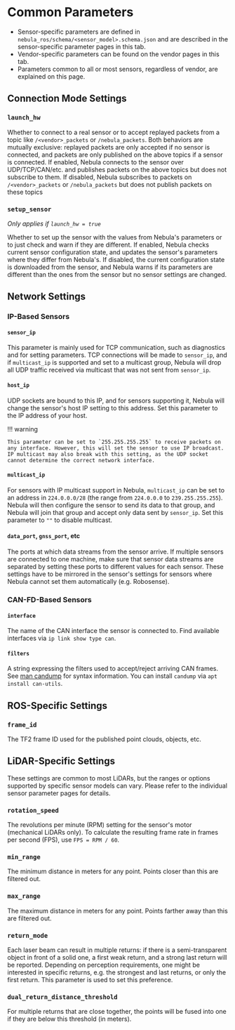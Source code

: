 # Common Parameters

- Sensor-specific parameters are defined in `nebula_ros/schema/<sensor_model>.schema.json` and are described in the sensor-specific parameter pages in this tab.
- Vendor-specific parameters can be found on the vendor pages in this tab.
- Parameters common to all or most sensors, regardless of vendor, are explained on this page.

## Connection Mode Settings

### `launch_hw`

Whether to connect to a real sensor or to accept replayed packets from a topic like `/<vendor>_packets` or `/nebula_packets`.
Both behaviors are mutually exclusive: replayed packets are only accepted if no sensor is connected, and packets are only published on the above topics if a sensor is connected.
If enabled, Nebula connects to the sensor over UDP/TCP/CAN/etc. and publishes packets on the above topics but does not subscribe to them.
If disabled, Nebula subscribes to packets on `/<vendor>_packets` or `/nebula_packets` but does not publish packets on these topics

### `setup_sensor`

_Only applies if `launch_hw = true`_

Whether to set up the sensor with the values from Nebula's parameters or to just check and warn if they are different.
If enabled, Nebula checks current sensor configuration state, and updates the sensor's parameters where they differ from Nebula's.
If disabled, the current configuration state is downloaded from the sensor, and Nebula warns if its parameters are different than the ones from the sensor but no sensor settings are changed.

## Network Settings

### IP-Based Sensors

#### `sensor_ip`

This parameter is mainly used for TCP communication, such as diagnostics and for setting parameters.
TCP connections will be made to `sensor_ip`, and if `multicast_ip` is supported and set to a multicast group,
Nebula will drop all UDP traffic received via multicast that was not sent from `sensor_ip`.

#### `host_ip`

UDP sockets are bound to this IP, and for sensors supporting it, Nebula will change the sensor's host IP setting to this address.
Set this parameter to the IP address of your host.

!!! warning

    This parameter can be set to `255.255.255.255` to receive packets on any interface. However, this will set the sensor to use IP broadcast.
    IP multicast may also break with this setting, as the UDP socket cannot determine the correct network interface.

#### `multicast_ip`

For sensors with IP multicast support in Nebula, `multicast_ip` can be set to an address in `224.0.0.0/28` (the range from `224.0.0.0` to `239.255.255.255`).
Nebula will then configure the sensor to send its data to that group, and Nebula will join that group and accept only data sent by `sensor_ip`.
Set this parameter to `""` to disable multicast.

#### `data_port`, `gnss_port`, etc

The ports at which data streams from the sensor arrive. If multiple sensors are connected to one machine, make sure that sensor data streams are separated by setting these ports to different values for each sensor.
These settings have to be mirrored in the sensor's settings for sensors where Nebula cannot set them automatically (e.g. Robosense).

### CAN-FD-Based Sensors

#### `interface`

The name of the CAN interface the sensor is connected to. Find available interfaces via `ip link show type can`.

#### `filters`

A string expressing the filters used to accept/reject arriving CAN frames. See [man candump](https://manpages.ubuntu.com/manpages/jammy/man1/candump.1.html) for syntax information.
You can install `candump` via `apt install can-utils`.

## ROS-Specific Settings

### `frame_id`

The TF2 frame ID used for the published point clouds, objects, etc.

## LiDAR-Specific Settings

These settings are common to most LiDARs, but the ranges or options supported by specific sensor models can vary. Please refer to the individual sensor parameter pages for details.

### `rotation_speed`

The revolutions per minute (RPM) setting for the sensor's motor (mechanical LiDARs only). To calculate the resulting frame rate in frames per second (FPS), use `FPS = RPM / 60`.

### `min_range`

The minimum distance in meters for any point. Points closer than this are filtered out.

### `max_range`

The maximum distance in meters for any point. Points farther away than this are filtered out.

### `return_mode`

Each laser beam can result in multiple returns: if there is a semi-transparent object in front of a solid one, a first weak return, and a strong last return will be reported.
Depending on perception requirements, one might be interested in specific returns, e.g. the strongest and last returns, or only the first return.
This parameter is used to set this preference.

### `dual_return_distance_threshold`

For multiple returns that are close together, the points will be fused into one if they are below this threshold (in meters).
